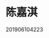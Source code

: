 <html>
<head>
  <meta charset="utf-8">
  <link rel="shortcut icon" href="favicon.ico" type="image/x-icon">
  <title>7777</title>
</head>
<body>
  <h1>陈嘉淇</h1>
  <p>201906104223</p>
</body>
</html>
